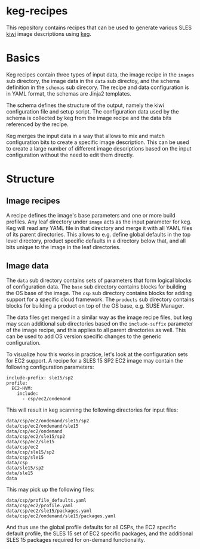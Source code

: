 keg-recipes
===========

This repository contains recipes that can be used to generate
various SLES [kiwi](https://github.com/OSInside/kiwi) image descriptions using
[keg](https://github.com/SUSE-Enceladus/keg).

Basics
======

Keg recipes contain three types of input data, the image recipe in the `images`
sub directory, the image data in the `data` sub directoy, and the schema
definition in the `schemas` sub direcory. The recipe and data configuration is
in YAML format, the schemas are Jinja2 templates.

The schema defines the structure of the output, namely the kiwi configuration
file and setup script. The configuration data used by the schema is collected
by keg from the image recipe and the data bits referenced by the recipe.

Keg merges the input data in a way that allows to mix and match configuration
bits to create a specific image description. This can be used to create a large
number of different image descriptions based on the input configuration without
the need to edit them directly.

Structure
=========

Image recipes
-------------

A recipe defines the image's base parameters and one or more build profiles. Any
leaf directory under `image` acts as the input parameter for keg. Keg will
read any YAML file in that directory and merge it with all YAML files of its
parent directories. This allows to e.g. define global defaults in the top level
directory, product specific defaults in a directory below that, and all bits
unique to the image in the leaf directories.

Image data
----------

The `data` sub directory contains sets of parameters that form logical blocks
of configuration data. The `base` sub directory contains blocks for building
the OS base of the image. The `csp` sub directory contains blocks for adding
support for a specific cloud framework. The `products` sub directory contains
blocks for building a product on top of the OS base, e.g. SUSE Manager.

The data files get merged in a similar way as the image recipe files, but keg
may scan additional sub directories based on the `include-suffix` parameter of
the image recipe, and this applies to all parent directories as well. This can
be used to add OS version specific changes to the generic configuration.

To visualize how this works in practice, let's look at the configuration sets
for EC2 support. A recipe for a SLES 15 SP2 EC2 image may contain the following
configuration parameters:

```
include-prefix: sle15/sp2
profile:
  EC2-HVM:
    include:
      - csp/ec2/ondemand
```

This will result in keg scanning the following directories for input files:

```
data/csp/ec2/ondemand/sle15/sp2
data/csp/ec2/ondemand/sle15
data/csp/ec2/ondemand
data/csp/ec2/sle15/sp2
data/csp/ec2/sle15
data/csp/ec2
data/csp/sle15/sp2
data/csp/sle15
data/csp
data/sle15/sp2
data/sle15
data
```

This may pick up the following files:

```
data/csp/profile_defaults.yaml
data/csp/ec2/profile.yaml
data/csp/ec2/sle15/packages.yaml
data/csp/ec2/ondemand/sle15/packages.yaml
```

And thus use the global profile defaults for all CSPs, the EC2 specific
default profile, the SLES 15 set of EC2 specific packages, and the additional
SLES 15 packages required for on-demand functionality.
